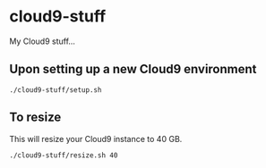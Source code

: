 # cloud9-stuff

My Cloud9 stuff...

## Upon setting up a new Cloud9 environment

```
./cloud9-stuff/setup.sh
```

## To resize

This will resize your Cloud9 instance to 40 GB.

```
./cloud9-stuff/resize.sh 40
```